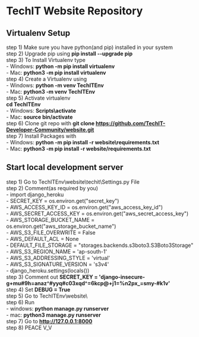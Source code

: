 # TechIT Website Repository
## Virtualenv Setup
step 1) Make sure you have python(and pip) installed in your system <br/>
step 2) Upgrade pip using **pip install --upgrade pip** <br/>
step 3) To Install Virtualenv type <br/>
        - Windows: **python -m pip install virtualenv** <br/>
        - Mac: **python3 -m pip install virtualenv** <br/>
step 4) Create a Virtualenv using <br/>
        - Windows: **python -m venv TechITEnv** <br/>
        - Mac: **python3 -m venv TechITEnv** <br/>
step 5) Activate virtualenv <br/>
        **cd TechITEnv** <br/>
        - Windows: **Scripts\activate** <br/>
        - Mac: **source bin/activate** <br/>
step 6) Clone git repo with **git clone https://github.com/TechIT-Developer-Community/website.git** <br/>
step 7) Install Packages with <br/>
        - Windows: **python -m pip install -r website\requirements.txt** <br/>
        - Mac: **python3 -m pip install -r website/requirements.txt** <br/>

## Start local development server <br/>
step 1) Go to TechITEnv\website\techit\Settings.py File <br/>
step 2) Comment(as required by you) <br/>
        - import django_heroku <br/>
        - SECRET_KEY = os.environ.get("secret_key") <br/>
        - AWS_ACCESS_KEY_ID = os.environ.get("aws_access_key_id") <br/>
        - AWS_SECRET_ACCESS_KEY = os.environ.get("aws_secret_access_key") <br/>
        - AWS_STORAGE_BUCKET_NAME = os.environ.get("aws_storage_bucket_name") <br/>
        - AWS_S3_FILE_OVERWRITE = False <br/>
        - AWS_DEFAULT_ACL = None <br/>
        - DEFAULT_FILE_STORAGE = "storages.backends.s3boto3.S3Boto3Storage" <br/>
        - AWS_S3_REGION_NAME = 'ap-south-1' <br/>
        - AWS_S3_ADDRESSING_STYLE = 'virtual' <br/>
        - AWS_S3_SIGNATURE_VERSION = 's3v4' <br/>
        - django_heroku.settings(locals()) <br/>
step 3) Comment out **SECRET_KEY = 'django-insecure-g+mu#9h=anaz^#yyq#c03xqd^=6kcp@+j1=%n2px_=smy-#k1v'** <br/>
step 4) Set **DEBUG = True** <br/>
step 5) Go to TechITEnv\website\ <br/>
step 6) Run <br/>
        - windows: **python manage.py runserver** <br/>
        - mac: **python3 manage.py runserver** <br/>
step 7) Go to **http://127.0.0.1:8000** <br/>
step 8) PEACE V_V <br/>